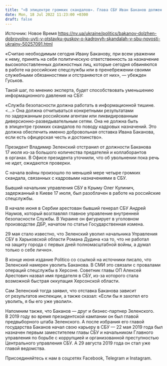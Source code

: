 ```yaml
---
title: "«В эпицентре громких скандалов». Глава СБУ Иван Баканов должен добровольно уйти в отставку — экс-сотрудник ведомства"
date: Mon, 18 Jul 2022 11:23:00 +0300
draft: false
---
```

Источник: Новое Время https://nv.ua/ukraine/politics/bakanov-dolzhen-dobrovolno-uyti-v-otstavku-guskov-o-kadrovyh-skandalah-v-sbu-novosti-ukrainy-50257091.html


«Считаю необходимым сегодня Ивану Баканову, при всем уважении к нему, принять на себя политическую ответственность за назначение высокопоставленных должностных лиц, которые сегодня обвиняются в работе на российские спецслужбы или в пренебрежении своими служебными обязанностями и отстраняются от них», — убежден Гуськов.

Такой шаг, по мнению эксперта, будет способствовать уменьшению информационного давления на СБУ:

«Служба безопасности должна работать в информационной тишине. <...> Она должна отчитываться конкретными результатами по задержанным российским агентам или ликвидированным диверсионно-разведывательным сетям. Она не должна быть в эпицентре громких скандалов по поводу кадровых назначений. Это должна обеспечить именно добровольная отставка Ивана Баканова, если есть офицерская честь и достоинство».

Президент Владимир Зеленский отстранил от должности Баканова 17 июля из-за большого количества предателей и коллаборантов в органах. В Офисе президента уточнили, что об увольнении пока речь не идет, ожидаются проверки.

С начала войны произошло по меньшей мере четыре громких скандала, связанных с кадровыми назначениями в СБУ.

Бывший начальник управления СБУ в Крыму Олег Кулинич, задержанный в Киеве 17 июля, был разоблачен в работе на российские спецслужбы.

В начале июня в Сербии арестован бывший генерал СБУ Андрей Наумов, который возглавлял главное управление внутренней безопасности Службы. В Украине он фигурирует в уголовном производстве ДБР, начатом по статье Государственная измена.

29 мая стало известно, что Зеленский уволил начальника Управления СБУ в Харьковской области Романа Дудина «за то, что не работал на защиту города с первых дней полномасштабной войны, а думал только о себе лично».

В конце июня издание Politico со ссылкой на источники писало, что Зеленский намерен уволить Баканова. В СМИ это связали с провалами операций спецслужбы в Херсоне. Советник главы ОП Алексей Арестович назвал имя предателя в СБУ, из-за которого стала возможной быстрая оккупация Херсонской области.

Сам Зеленский тогда заявил, что отставка Баканова зависит от результатов инспекции, а также сказал: «Если бы я захотел его уволить, я бы его уже уволил».

Напомним также, что Баканов — друг и бизнес-партнер Зеленского. В 2019 году во время президентской кампании он был главой предвыборного штаба Зеленского. А после избрания его главой государства Баканов начал свою карьеру в СБУ — 22 мая 2019 года был назначен первым заместителем главы СБУ и начальником Главного управления по борьбе с коррупцией и организованной преступностью Центрального управления СБУ. А 29 августа 2019 года он стал уже главой ведомства.

Присоединяйтесь к нам в соцсетях Facebook, Telegram и Instagram.
